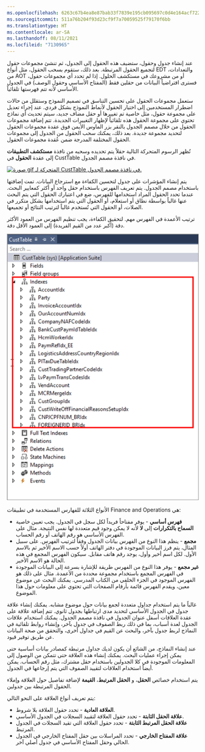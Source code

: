 ```yaml
---
ms.openlocfilehash: 6263c67b4ea8e87bab33f7839e195cb095697c0d4e164acf722576bcfc8a2449
ms.sourcegitcommit: 511a76b204f93d23cf9f7a70059525f79170f6bb
ms.translationtype: HT
ms.contentlocale: ar-SA
ms.lasthandoff: 08/11/2021
ms.locfileid: "7130965"
---
```

عند إنشاء جدول وحقول، ستضيف هذه الحقول إلى الجدول، ثم تنشئ مجموعات حقول لتجميع الحقول المرتبطة. بعد ذلك، ستقوم بسحب الحقول، مثل أنواع EDT والتعدادات، من AOT أو من مشروعك في مستكشف الحلول. إذا لم تحدد أي مجموعات حقول، فسترى افتراضياً البيانات من حقلين فقط (المفتاح الأساسي وحقول الوصف) في الجدول الأساسي لأنه تتم فهرستها تلقائياً. 

ستعمل مجموعات الحقول على تحسين التناسق في تصميم النموذج وستقلل من حالات اضطرار المستخدمين إلى اختيار الحقول لأنماط النموذج بشكل فردي. عند إجراء تعديل على مجموعة حقول، مثل خاصية تم تغييرها أو حقل مضاف جديد، سيتم تحديث أي نماذج تحتوي على مجموعة الحقول هذه تلقائياً لإظهار التغييرات الجديدة. تتم إضافة مجموعات الحقول من خلال مصمم الجدول بالنقر بزر الماوس الأيمن فوق عقدة مجموعات الحقول لتحديد مجموعة جديدة. بعد ذلك، يمكنك سحب الحقول من الجدول إلى مجموعات الحقول المختلفة المدرجة ضمن عُقدة مجموعات الحقول.

تُظهر الرسوم المتحركة التالية حقلاً يتم تحديده وسحبه من نافذة **مستكشف التطبيقات** إلى عقدة **الحقول** في CustTable في نافذة مصمم الجدول.

[![صورة gif المتحركة لـ CustTable في نافذة مصمم الجدول.](../media/add-fields.gif)](../media/add-fields.gif#lightbox)

يتم إنشاء المؤشرات على جدول لتحسين الكفاءة مع استرجاع البيانات. تمت إضافتها باستخدام مصمم الجدول. يتم تعريف الفهرس باستخدام حقل واحد أو أكثر كمعايير البحث. عندما تحدد الحقول المراد استخدامها للفهرس، ضع في اعتبارك الحقول التي يتم البحث عنها غالباً بواسطة نطاق أو استعلام، أو الحقول التي يتم استخدامها بشكل متكرر في الصلات، أو الحقول التي تُستخدم غالباً لترتيب النتائج أو تجميعها.

ترتيب الأعمدة في الفهرس مهم. لتحقيق الكفاءة، يجب تنظيم الفهرس من العمود الأكثر دقة (أكبر عدد من القيم الفريدة) إلى العمود الأقل دقة.

[![لقطة شاشة لـ CustTable تُبرز فهارس الجدول.](../media/table-index.png)](../media/table-index.png#lightbox)


الأنواع الثلاثة للفهارس المستخدمة في تطبيقات Finance and Operations هي:

-   **فهرس أساسي** - يوفر مفتاحاً فريداً لكل سجل في الجدول. يجب تعيين خاصية **السماح بالتكرارات** إلى **لا** لأنه لا يمكن وجود قيم متعددة لها نفس النتيجة. مثال على الفهرس الأساسي هو رقم الهاتف أو رقم الحساب.
-   **مجمع** - ينظم هذا النوع من الفهرس بيانات الجدول وفقاً لترتيب الفهرس. على سبيل المثال، يتم فرز البيانات الموجودة في دفتر الهاتف أولاً حسب الاسم الأخير ثم بالاسم الأول. لكل اسم أخير وأول، يوجد رقم هاتف مقابل. سيكون الفهرس المجمع في هذه الحالة هو الاسم الأخير.
-   **غير مجمع** - يوفر هذا النوع من الفهرس طريقة للإشارة بسرعة إلى البيانات الموجودة في الفهرس المجمع باستخدام مجموعة محددة من الأعمدة. مثال على ذلك هو الفهرس الموجود في الجزء الخلفي من الكتاب المدرسي. يمكنك البحث عن موضوع معين، ويقدم الفهرس قائمة بأرقام الصفحات التي تحتوي على معلومات حول هذا الموضوع.

غالباً ما يتم استخدام جداول متعددة لجمع بيانات حول موضوع مشابه. يمكنك إنشاء علاقة جدول في الجدول الأساسي لتحديد مدى ارتباطها بجدول ثانوي. تتم إضافة علاقة على عقدة العلاقات أسفل عنوان الجدول في نافذة مصمم الجدول.
يمكنك استخدام علاقات الجدول لعدة أسباب، بما في ذلك ربط الصفوف في جدول بآخر، وإنشاء روابط تلقائية في النماذج لربط جدول بآخر، والبحث عن القيم في جداول أخرى، والتحقق من صحة البيانات عن طريق توفير قيود.

عند إنشاء النماذج، من الشائع أن يكون لديك جداول مرتبطة كمصادر بيانات أساسية حتى يمكن إجراء عمليات البحث. يمكنك إنشاء هذه العلاقة حتى تتمكن من الوصول إلى المعلومات الموجودة في كلا الجدولين باستخدام حقل مشترك، مثل رقم الحساب. يمكن أيضاً استخدام العلاقات لتقييد الصفوف التي يتم إرجاعها في الجدول.

يتم استخدام خصائص **الحقل**، و **الحقل المرتبط**، **القيمة** لإضافة تفاصيل حول العلاقة وإملاء الحقول المرتبطة بين جدولين.

يتم تعريف أنواع العلاقة على النحو التالي:

-   **العلاقة العادية** - تحدد حقول العلاقة بلا شروط.
-   **علاقة الحقل الثابتة** - تحدد حقول العلاقة لتقييد السجلات في الجدول الأساسي.
-   **علاقة الحقل المرتبط الثابتة** - تحدد حقول العلاقة التي تقيد السجلات في الجدول المرتبط.
-   **علاقة المفتاح الخارجي** - تحدد المراسلات بين حقل المفتاح الخارجي في الجدول الحالي وحقل المفتاح الأساسي في جدول أصلي آخر.
